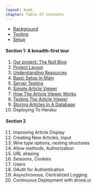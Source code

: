 ```yaml
--- 
layout: book
chapter: Table Of Contents
---
```


+ [Background](tandp.html)
+ [Tooling](tooling.html)
+ [Setup](setup.html)

#### Section 1: A breadth-first tour

1. [Our project: The Null Blog](nullblog.html)
2. [Project Layout](projlayout.html)
3. [Understanding Resources](resources.html)
4. [Basic Setup In Main](simplemain.html)
5. [Server Testing](servertest.html)
6. [Simple Article Viewer](viewer.html)
7. [How The Article Viewer Works](viewer_detail.html)
8. [Testing The Article Viewer](client_test.html)
9. [Storing Articles In A Database](db_hood.html)
10. Deploying To Heroku

#### Section 2

11. Improving Article Display
12. Creating New Articles, Input
13. Wire type options, nesting structures
14. Allow methods, Authorization
15. URL aliasing
16. Sessions, Cookies
17. Users
18. OAuth for Authentication
19. Asynchronous, Centralized Logging
20. Continuous Deployment with drone.io


